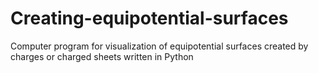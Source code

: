 # Creating-equipotential-surfaces

Computer program for visualization of equipotential surfaces created by charges or charged sheets written in Python

